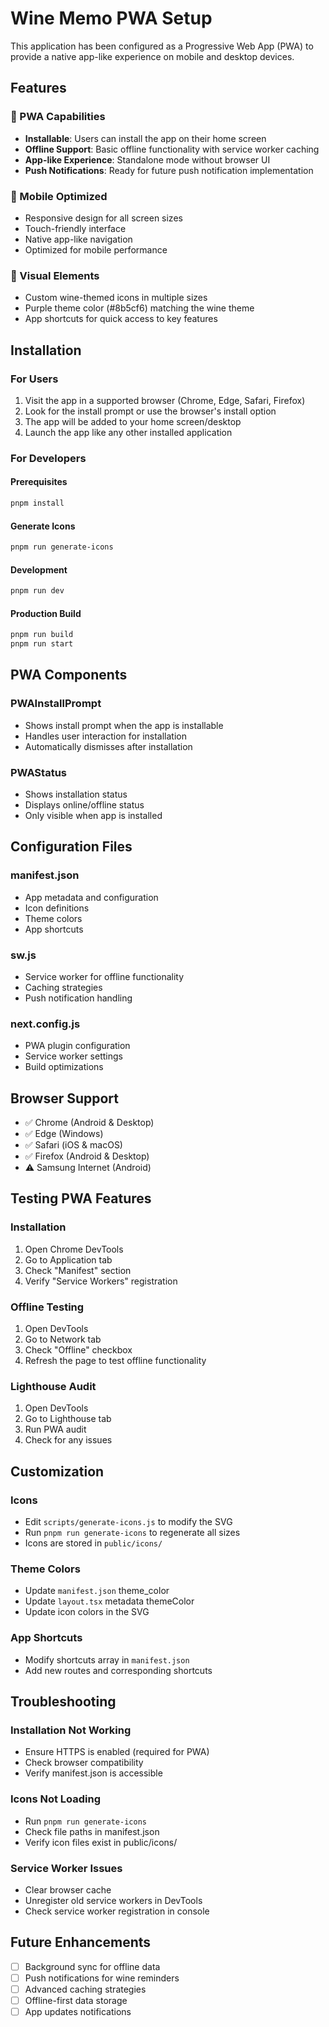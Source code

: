 # Wine Memo PWA Setup

This application has been configured as a Progressive Web App (PWA) to provide a native app-like experience on mobile and desktop devices.

## Features

### 🚀 PWA Capabilities
- **Installable**: Users can install the app on their home screen
- **Offline Support**: Basic offline functionality with service worker caching
- **App-like Experience**: Standalone mode without browser UI
- **Push Notifications**: Ready for future push notification implementation

### 📱 Mobile Optimized
- Responsive design for all screen sizes
- Touch-friendly interface
- Native app-like navigation
- Optimized for mobile performance

### 🎨 Visual Elements
- Custom wine-themed icons in multiple sizes
- Purple theme color (#8b5cf6) matching the wine theme
- App shortcuts for quick access to key features

## Installation

### For Users
1. Visit the app in a supported browser (Chrome, Edge, Safari, Firefox)
2. Look for the install prompt or use the browser's install option
3. The app will be added to your home screen/desktop
4. Launch the app like any other installed application

### For Developers

#### Prerequisites
```bash
pnpm install
```

#### Generate Icons
```bash
pnpm run generate-icons
```

#### Development
```bash
pnpm run dev
```

#### Production Build
```bash
pnpm run build
pnpm run start
```

## PWA Components

### PWAInstallPrompt
- Shows install prompt when the app is installable
- Handles user interaction for installation
- Automatically dismisses after installation

### PWAStatus
- Shows installation status
- Displays online/offline status
- Only visible when app is installed

## Configuration Files

### manifest.json
- App metadata and configuration
- Icon definitions
- Theme colors
- App shortcuts

### sw.js
- Service worker for offline functionality
- Caching strategies
- Push notification handling

### next.config.js
- PWA plugin configuration
- Service worker settings
- Build optimizations

## Browser Support

- ✅ Chrome (Android & Desktop)
- ✅ Edge (Windows)
- ✅ Safari (iOS & macOS)
- ✅ Firefox (Android & Desktop)
- ⚠️ Samsung Internet (Android)

## Testing PWA Features

### Installation
1. Open Chrome DevTools
2. Go to Application tab
3. Check "Manifest" section
4. Verify "Service Workers" registration

### Offline Testing
1. Open DevTools
2. Go to Network tab
3. Check "Offline" checkbox
4. Refresh the page to test offline functionality

### Lighthouse Audit
1. Open DevTools
2. Go to Lighthouse tab
3. Run PWA audit
4. Check for any issues

## Customization

### Icons
- Edit `scripts/generate-icons.js` to modify the SVG
- Run `pnpm run generate-icons` to regenerate all sizes
- Icons are stored in `public/icons/`

### Theme Colors
- Update `manifest.json` theme_color
- Update `layout.tsx` metadata themeColor
- Update icon colors in the SVG

### App Shortcuts
- Modify shortcuts array in `manifest.json`
- Add new routes and corresponding shortcuts

## Troubleshooting

### Installation Not Working
- Ensure HTTPS is enabled (required for PWA)
- Check browser compatibility
- Verify manifest.json is accessible

### Icons Not Loading
- Run `pnpm run generate-icons`
- Check file paths in manifest.json
- Verify icon files exist in public/icons/

### Service Worker Issues
- Clear browser cache
- Unregister old service workers in DevTools
- Check service worker registration in console

## Future Enhancements

- [ ] Background sync for offline data
- [ ] Push notifications for wine reminders
- [ ] Advanced caching strategies
- [ ] Offline-first data storage
- [ ] App updates notifications 